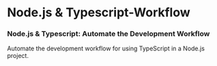 # Node.js & Typescript-Workflow
### Node.js &amp; Typescript: Automate the Development Workflow

Automate the development workflow for using TypeScript in a Node.js project.
